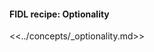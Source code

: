 <div>
  <devsite-expandable>
    <h4 class="showalways">
      FIDL recipe: Optionality
    </h4>

<!--
  The following div is used to indicate to CommonMark that the rest of this HTML
  block should be processed as markdown.
-->
<div markdown="1"></div>

<<../concepts/_optionality.md>>

  </devsite-expandable>
</div>
